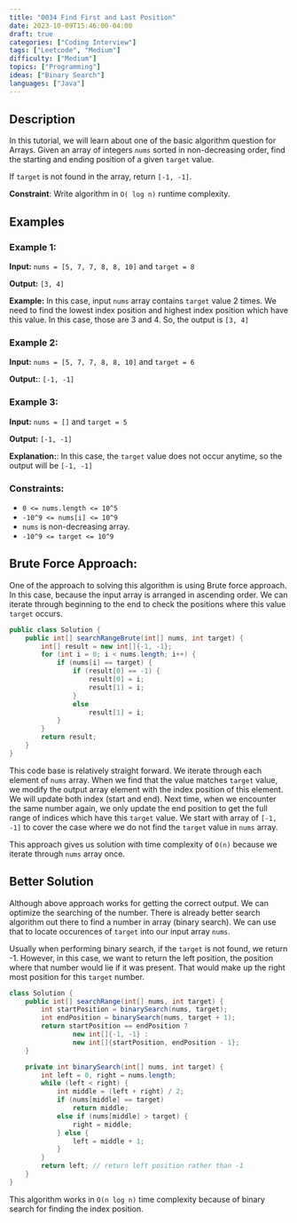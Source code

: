 ```yaml
---
title: "0034 Find First and Last Position"
date: 2023-10-09T15:46:00-04:00
draft: true
categories: ["Coding Interview"]
tags: ["Leetcode", "Medium"]
difficulty: ["Medium"]
topics: ["Programming"]
ideas: ["Binary Search"]
languages: ["Java"]
---
```


## Description
In this tutorial, we will learn about one of the basic algorithm question for Arrays.
Given an array of integers `nums` sorted in non-decreasing order, find the starting and ending position of a given `target` value.

<!--more-->
If `target` is not found in the array, return `[-1, -1]`.

**Constraint**: Write algorithm in `O( log n)` runtime complexity.

## Examples

### Example 1:

**Input:** `nums = [5, 7, 7, 8, 8, 10]` and `target = 8`

**Output:** `[3, 4]`

**Example:** In this case, input `nums` array contains `target` value 2 times. We need to find the lowest index position and highest index position which have this value. In this case, those are 3 and 4. So, the output is `[3, 4]`

### Example 2:

**Input:** `nums = [5, 7, 7, 8, 8, 10]` and `target = 6`

**Output:**: `[-1, -1]`

### Example 3:

**Input:** `nums = []` and `target = 5`

**Output:** `[-1, -1]`

**Explanation:**: In this case, the `target` value does not occur anytime, so the output will be `[-1, -1]`

### Constraints:

- `0 <= nums.length <= 10^5`
- `-10^9 <= nums[i] <= 10^9`
- `nums` is non-decreasing array.
- `-10^9 <= target <= 10^9`

## Brute Force Approach:

One of the approach to solving this algorithm is using Brute force approach. In this case, because the input array is arranged in ascending order. We can iterate through beginning to the end to check the positions where this value `target` occurs.

```java
public class Solution {
    public int[] searchRangeBrute(int[] nums, int target) {
        int[] result = new int[]{-1, -1};
        for (int i = 0; i < nums.length; i++) {
            if (nums[i] == target) {
                if (result[0] == -1) {
                    result[0] = i;
                    result[1] = i;
                }
                else
                    result[1] = i;
            }
        }
        return result;
    }
}
```

This code base is relatively straight forward. We iterate through each element of `nums` array. When we find that the value matches `target` value, we modify the output array element with the index position of this element. We will update both index (start and end). Next time, when we encounter the same number again, we only update the end position to get the full range of indices which have this `target` value. We start with array of `[-1, -1]` to cover the case where we do not find the `target` value in `nums` array.

This approach gives us solution with time complexity of `O(n)` because we iterate through `nums` array once.

## Better Solution

Although above approach works for getting the correct output. We can optimize the searching of the number. There is already better search algorithm out there to find a number in array (binary search). We can use that to locate occurences of `target` into our input array `nums`.

Usually when performing binary search, if the `target` is not found, we return -1. However, in this case, we want to return the left position, the position where that number would lie if it was present. That would make up the right most position for this `target` number.


```java
class Solution {
    public int[] searchRange(int[] nums, int target) {
        int startPosition = binarySearch(nums, target);
        int endPosition = binarySearch(nums, target + 1);
        return startPosition == endPosition ?
                new int[]{-1, -1} :
                new int[]{startPosition, endPosition - 1};
    }

    private int binarySearch(int[] nums, int target) {
        int left = 0, right = nums.length;
        while (left < right) {
            int middle = (left + right) / 2;
            if (nums[middle] == target)
                return middle;
            else if (nums[middle] > target) {
                right = middle;
            } else {
                left = middle + 1;
            }
        }
        return left; // return left position rather than -1
    }
}
```

This algorithm works in `O(n log n)` time complexity because of binary search for finding the index position.